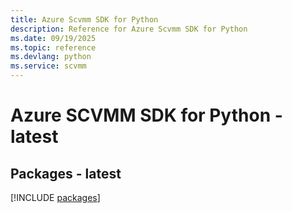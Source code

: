 ```yaml
---
title: Azure Scvmm SDK for Python
description: Reference for Azure Scvmm SDK for Python
ms.date: 09/19/2025
ms.topic: reference
ms.devlang: python
ms.service: scvmm
---
```

# Azure SCVMM SDK for Python - latest
## Packages - latest
[!INCLUDE [packages](scvmm-index.md)]